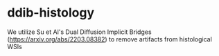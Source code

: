 # ddib-histology
We utilize Su et Al's Dual Diffusion Implicit Bridges (https://arxiv.org/abs/2203.08382) to remove artifacts from histological WSIs
